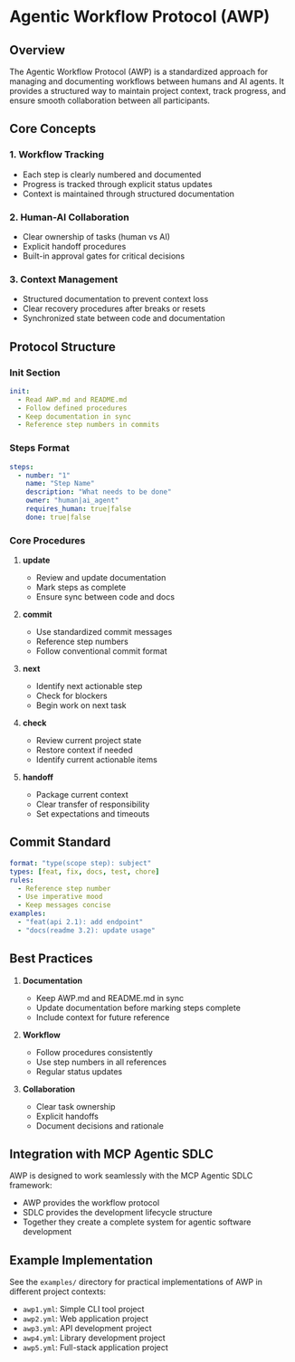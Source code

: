 # Agentic Workflow Protocol (AWP)

## Overview

The Agentic Workflow Protocol (AWP) is a standardized approach for managing and documenting workflows between humans and AI agents. It provides a structured way to maintain project context, track progress, and ensure smooth collaboration between all participants.

## Core Concepts

### 1. Workflow Tracking
- Each step is clearly numbered and documented
- Progress is tracked through explicit status updates
- Context is maintained through structured documentation

### 2. Human-AI Collaboration
- Clear ownership of tasks (human vs AI)
- Explicit handoff procedures
- Built-in approval gates for critical decisions

### 3. Context Management
- Structured documentation to prevent context loss
- Clear recovery procedures after breaks or resets
- Synchronized state between code and documentation

## Protocol Structure

### Init Section
```yaml
init:
  - Read AWP.md and README.md
  - Follow defined procedures
  - Keep documentation in sync
  - Reference step numbers in commits
```

### Steps Format
```yaml
steps:
  - number: "1"
    name: "Step Name"
    description: "What needs to be done"
    owner: "human|ai_agent"
    requires_human: true|false
    done: true|false
```

### Core Procedures

1. **update**
   - Review and update documentation
   - Mark steps as complete
   - Ensure sync between code and docs

2. **commit**
   - Use standardized commit messages
   - Reference step numbers
   - Follow conventional commit format

3. **next**
   - Identify next actionable step
   - Check for blockers
   - Begin work on next task

4. **check**
   - Review current project state
   - Restore context if needed
   - Identify current actionable items

5. **handoff**
   - Package current context
   - Clear transfer of responsibility
   - Set expectations and timeouts

## Commit Standard
```yaml
format: "type(scope step): subject"
types: [feat, fix, docs, test, chore]
rules:
  - Reference step number
  - Use imperative mood
  - Keep messages concise
examples:
  - "feat(api 2.1): add endpoint"
  - "docs(readme 3.2): update usage"
```

## Best Practices

1. **Documentation**
   - Keep AWP.md and README.md in sync
   - Update documentation before marking steps complete
   - Include context for future reference

2. **Workflow**
   - Follow procedures consistently
   - Use step numbers in all references
   - Regular status updates

3. **Collaboration**
   - Clear task ownership
   - Explicit handoffs
   - Document decisions and rationale

## Integration with MCP Agentic SDLC

AWP is designed to work seamlessly with the MCP Agentic SDLC framework:
- AWP provides the workflow protocol
- SDLC provides the development lifecycle structure
- Together they create a complete system for agentic software development

## Example Implementation

See the `examples/` directory for practical implementations of AWP in different project contexts:
- `awp1.yml`: Simple CLI tool project
- `awp2.yml`: Web application project
- `awp3.yml`: API development project
- `awp4.yml`: Library development project
- `awp5.yml`: Full-stack application project 